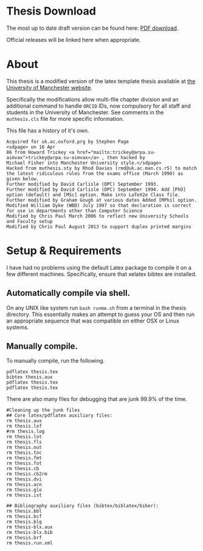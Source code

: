 # Thesis Download
The most up to date draft version can be found here: [PDF download](https://github.com/jbkr/Manchester-PhD-Thesis/blob/master/thesis.pdf).

Official releases will be linked here when appropriate.

# About

This thesis is a modified version of the latex template thesis available at [the University of Manchester website](http://www.maths.manchester.ac.uk/study/postgraduate/information-for-current-students/general-information/forms-policies-regulations/latextemplates/).

Specifically the modifications allow multi-file chapter division and an additional command to handle `ORCID` IDs, now compulsory for all staff and students in the University of Manchester. See comments in the `muthesis.cls` file for more specific information.

This file has a history of it's own.

```
Acquired for uk.ac.oxford.prg by Stephen Page
<sdpage> on 16 Apr
86 from Howard Trickey <a href="mailto:trickey@arpa.su-aimvax">trickey@arpa.su-aimvax</a> , then hacked by
Michael Fisher into Manchester University style.</sdpage>
Hacked from muthesis.sty by Rhod Davies (rmd@uk.ac.man.cs.r5) to match the latest ridiculous rules from the exams office (March 1990) as given below.
Further modified by David Carlisle (DPC) September 1993.
Further modified by David Carlisle (DPC) September 1994. Add [PhD] option (default) and [MSc] option. Make into LaTeX2e Class file.
Further modified by Graham Gough at various dates Added [MPhil option.
Modified William Dyke (WBD) July 1997 so that declaration is correct for use in departments other than Computer Science
Modified by Chris Paul March 2006 to reflect new University Schools and Faculty setup
Modified by Chris Paul August 2013 to support duplex printed margins
```

# Setup & Requirements

I have had no problems using the default Latex package to compile it on a few different machines. Specifically, ensure that xelatex bibtex are installed.

## Automatically compile via shell.

On any UNIX like system run `bash runme.sh` from a terminal in the thesis directory. This essentially makes an attempt to guess your OS and then run an appropriate sequence that was compatible on either OSX or Linux systems.

## Manually compile.

To manually compile, run the following.

```
pdflatex thesis.tex
bibtex thesis.aux
pdflatex thesis.tex
pdflatex thesis.tex
```

There are also many files for debugging that are junk 99.9% of the time.

```
#Cleaning up the junk files
## Core latex/pdflatex auxiliary files:
rm thesis.aux
rm thesis.lof
#rm thesis.log
rm thesis.lot
rm thesis.fls
rm thesis.out
rm thesis.toc
rm thesis.fmt
rm thesis.fot
rm thesis.cb
rm thesis.cb2rm
rm thesis.dvi
rm thesis.acn
rm thesis.glo
rm thesis.ist

## Bibliography auxiliary files (bibtex/biblatex/biber):
rm thesis.bbl
rm thesis.bcf
rm thesis.blg
rm thesis-blx.aux
rm thesis-blx.bib
rm thesis.brf
rm thesis.run.xml
```

